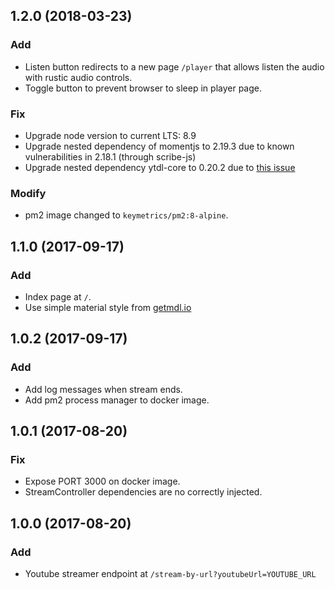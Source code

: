 ## 1.2.0 (2018-03-23)
### Add
  * Listen button redirects to a new page `/player` that allows listen the audio with rustic audio controls.
  * Toggle button to prevent browser to sleep in player page.

### Fix
  * Upgrade node version to current LTS: 8.9
  * Upgrade nested dependency of momentjs to 2.19.3 due to known vulnerabilities in 2.18.1 (through scribe-js)
  * Upgrade nested dependency ytdl-core to 0.20.2 due to [this issue](https://github.com/JamesKyburz/youtube-audio-stream/issues/110#issuecomment-369415811)
  
### Modify
  * pm2 image changed to `keymetrics/pm2:8-alpine`.  

## 1.1.0 (2017-09-17)
### Add
  * Index page at `/`.
  * Use simple material style from [getmdl.io](https://getmdl.io/started/index.html)

## 1.0.2 (2017-09-17)
### Add
  * Add log messages when stream ends.
  * Add pm2 process manager to docker image.

## 1.0.1 (2017-08-20)
### Fix
  * Expose PORT 3000 on docker image.
  * StreamController dependencies are no correctly injected.

## 1.0.0 (2017-08-20)

### Add
  * Youtube streamer endpoint at `/stream-by-url?youtubeUrl=YOUTUBE_URL`